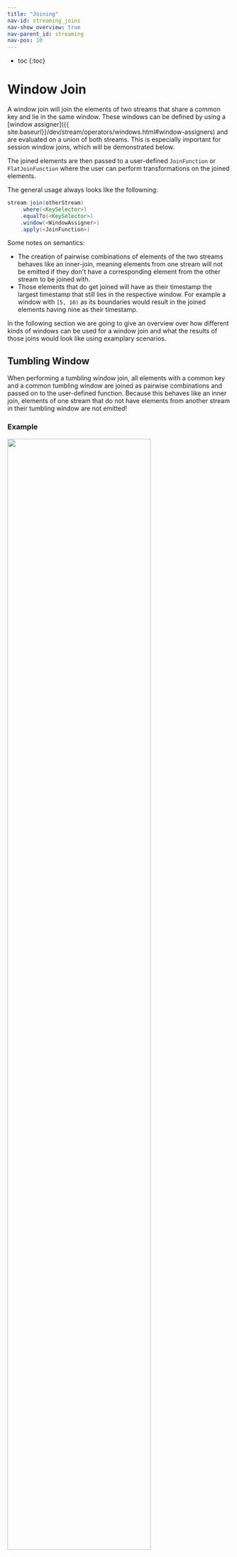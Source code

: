 ```yaml
---
title: "Joining"
nav-id: streaming_joins
nav-show_overview: true
nav-parent_id: streaming
nav-pos: 10
---
```

<!--
Licensed to the Apache Software Foundation (ASF) under one
or more contributor license agreements.  See the NOTICE file
distributed with this work for additional information
regarding copyright ownership.  The ASF licenses this file
to you under the Apache License, Version 2.0 (the
"License"); you may not use this file except in compliance
with the License.  You may obtain a copy of the License at

  http://www.apache.org/licenses/LICENSE-2.0

Unless required by applicable law or agreed to in writing,
software distributed under the License is distributed on an
"AS IS" BASIS, WITHOUT WARRANTIES OR CONDITIONS OF ANY
KIND, either express or implied.  See the License for the
specific language governing permissions and limitations
under the License.
-->

* toc
{:toc}

# Window Join
A window join will join the elements of two streams that share a common key and lie in the same window. These windows can be defined by using a [window assigner]({{ site.baseurl}}/dev/stream/operators/windows.html#window-assigners) and are evaluated on a union of both streams. This is especially important for session window joins, which will be demonstrated below.

The joined elements are then passed to a user-defined `JoinFunction` or `FlatJoinFunction` where the user can perform transformations on the joined elements.

The general usage always looks like the followning:

```java
stream.join(otherStream)
    .where(<KeySelector>)
    .equalTo(<KeySelector>)
    .window(<WindowAssigner>)
    .apply(<JoinFunction>)
```

Some notes on semantics:
- The creation of pairwise combinations of elements of the two streams behaves like an inner-join, meaning elements from one stream will not be emitted if they don't have a corresponding element from the other stream to be joined with.
- Those elements that do get joined will have as their timestamp the largest timestamp that still lies in the respective window. For example a window with `[5, 10)` as its boundaries would result in the joined elements having nine as their timestamp.

In the following section we are going to give an overview over how different kinds of windows can be used for a window join and what the results of those joins would look like using examplary scenarios.

## Tumbling Window
When performing a tumbling window join, all elements with a common key and a common tumbling window are joined as pairwise combinations and passed on to the user-defined function. Because this behaves like an inner join, elements of one stream that do not have elements from another stream in their tumbling window are not emitted!

### Example
<img src="{{ site.baseurl }}/fig/tumbling-window-join.svg" class="center" style="width: 80%;" />

In our example we are defining a tumbling window with the size of 2 milliseconds, which results in windows of the form `[0,1], [2,3], ...`. The image shows the pairwise combinations of all elements in each window which will be passed on to the user-defined function. You can also see how in the tumbling window `[6,7]` nothing is emitted because no elements from the green stream exist to be joined with the orange elements ⑥ and ⑦.

<div class="codetabs" markdown="1">
<div data-lang="java" markdown="1">

```java
import org.apache.flink.api.java.functions.KeySelector;
import org.apache.flink.streaming.api.windowing.assigners.TumblingEventTimeWindows;
import org.apache.flink.streaming.api.windowing.time.Time;
 
...

DataStream<Integer> orangeStream = ...
DataStream<Integer> greenStream = ...

orangeStream.join(greenStream)
    .where(<KeySelector>)
    .equalTo(<KeySelector>)
    .window(TumblingEventTimeWindows.of(Time.seconds(2)))
    .apply (new JoinFunction<Integer, Integer, String> () {
        @Override
        public String join(Integer first, Integer second) {
            return first + "," + second;
        }
    });
```
</div>
<div data-lang="scala" markdown="1">

```scala
import org.apache.flink.streaming.api.windowing.assigners.SlidingEventTimeWindows;
import org.apache.flink.streaming.api.windowing.time.Time;

...

val orangeStream: DataStream[Integer] = ...
val greenStream: DataStream[Integer] = ...

orangeStream.join(greenStream)
    .where(elem => /* select key */)
    .equalTo(elem => /* select key */)
    .window(TumblingEventTimeWindows.of(Time.milliseconds(2)))
    .apply { (e1, e2) => e1 + "," + e2 }
```

</div>
</div>

## Sliding Window Join
When performing a sliding window join, all elements with a common key and common sliding window are joined are pairwise combinations and passed on to the user-defined function. Elements of one stream that do not have elements from the other stream in the current sliding window are not emitted! Note that some elements might be joined in one sliding window but not in another!

<img src="{{ site.baseurl }}/fig/sliding-window-join.svg" class="center" style="width: 80%;" />

In this example we are using sliding windows with a duration of two milliseconds and slide them by one millisecond, resulting in the sliding windows `[-1, 0],[0,1],[1,2],[2,3], …`.<!-- TODO: Can -1 actually exist?--> The joined elements below the x-axis are the ones that are passed to the user-defined function for each sliding window. Here you can also see how for example the orange ② is joined with the green ③ in the window `[2,3]`, but is not joined with anything in the window `[1,2]`.

<div class="codetabs" markdown="1">
<div data-lang="java" markdown="1">

```java
import org.apache.flink.api.java.functions.KeySelector;
import org.apache.flink.streaming.api.windowing.assigners.SlidingEventTimeWindows;
import org.apache.flink.streaming.api.windowing.time.Time;

...

DataStream<Integer> orangeStream = ...
DataStream<Integer> greenStream = ...

orangeStream.join(greenStream)
    .where(<KeySelector>)
    .equalTo(<KeySelector>)
    .window(SlidingEventTimeWindows.of(Time.milliseconds(2) /* size */, Time.milliseconds(1) /* slide */))
    .apply (new JoinFunction<Integer, Integer, String> () {
        @Override
        public String join(Integer first, Integer second) {
            return first + "," + second;
        }
    });
```
</div>
<div data-lang="scala" markdown="1">

```scala
import org.apache.flink.streaming.api.windowing.assigners.SlidingEventTimeWindows;
import org.apache.flink.streaming.api.windowing.time.Time;

...

val orangeStream: DataStream[Integer] = ...
val greenStream: DataStream[Integer] = ...

orangeStream.join(greenStream)
    .where(elem => /* select key */)
    .equalTo(elem => /* select key */)
    .window(SlidingEventTimeWindows.of(Time.milliseconds(2) /* size */, Time.milliseconds(1) /* slide */))
    .apply { (e1, e2) => e1 + "," + e2 }
```
</div>
</div>

## Session Window Join
When performing a session window join, all elements with the same key that when _"combined"_ fulfill the session criteria are joined in pairwise combinations and passed on to the user-defined function. Again this performs an inner join, so if there is a session window that only contains elements from one stream, no output will be emitted!

<img src="{{ site.baseurl }}/fig/session-window-join.svg" class="center" style="width: 80%;" />

Here we define a session window join where each session is divided by a gap of at least 1ms. There are three sessions, and in the first two sessions the joined elements from both streams are passed to the user-defined function. In the third session there are no elements in the green stream, so ⑧ and ⑨ are not joined!

<div class="codetabs" markdown="1">
<div data-lang="java" markdown="1">

```java
import org.apache.flink.api.java.functions.KeySelector;
import org.apache.flink.streaming.api.windowing.assigners.EventTimeSessionWindows;
import org.apache.flink.streaming.api.windowing.time.Time;
 
...

DataStream<Integer> orangeStream = ...
DataStream<Integer> greenStream = ...

orangeStream.join(greenStream)
    .where(<KeySelector>)
    .equalTo(<KeySelector>)
    .window(EventTimeSessionWindows.withGap(Time.milliseconds(1)))
    .apply (new JoinFunction<Integer, Integer, String> () {
        @Override
        public String join(Integer first, Integer second) {
            return first + "," + second;
        }
    });
```
</div>
<div data-lang="scala" markdown="1">

```scala
import org.apache.flink.streaming.api.windowing.assigners.EventTimeSessionWindows;
import org.apache.flink.streaming.api.windowing.time.Time;
 
...

val orangeStream: DataStream[Integer] = ...
val greenStream: DataStream[Integer] = ...

orangeStream.join(greenStream)
    .where(elem => /* select key */)
    .equalTo(elem => /* select key */)
    .window(EventTimeSessionWindows.withGap(Time.milliseconds(1)))
    .apply { (e1, e2) => e1 + "," + e2 }
```

</div>
</div>

# Interval Join
The interval join joins elements of two streams (we'll call them A & B for now) with a common key and where elements of stream B have timestamps that lie in a relative time interval to timestamps of elements in stream A.

This can also expressed a little more formally as 
`b.timestamp ∈ [a.timestamp + lowerBound; a.timestamp + upperBound]` or 
`a.timestamp + lowerBound <= b.timestamp <= a.timestamp + upperBound`

where a and b are elements of A and B that share a common key.

The interval join currently only performs inner joins, meaning that if an element from one stream has no element from the other stream to be joined with, it will not be passed to the user-defined function. 

When joined elements are passed to the user-defined function they have the maximum timestamp of either one of the two elements. The timestamps of either one of those elements can also be accessed via the `ProcessJoinFunction.Context`

Note: The interval join currently only supports event time.

<img src="{{ site.baseurl }}/fig/interval-join.svg" class="center" style="width: 80%;" />

In this example we are joining two streams 'orange' and 'green' with a lower bound of minus two milliseconds and an upper bound of one millisecond. By default those boundaries are inclusive, but `.lowerBoundExclusive()` and / or `.upperBoundExclusive()` can be used to specify different behaviour.

Using the more formal notation again this will translate to 

`orangeElem.ts + lowerBound <= greenElem.ts <= orangeElem.ts + upperBound`

as indicated by the triangles.

<div class="codetabs" markdown="1">
<div data-lang="java" markdown="1">

```java
import org.apache.flink.api.java.functions.KeySelector;
import org.apache.flink.streaming.api.functions.co.ProcessJoinFunction;
import org.apache.flink.streaming.api.windowing.time.Time;

...

DataStream<Integer> orangeStream = ...
DataStream<Integer> greenStream = ...

orangeStream
    .keyBy(<KeySelector>)
    .intervalJoin(greenStream.keyBy(<KeySelector>))
    .between(Time.milliseconds(-2), Time.milliseconds(1))
    .process (new ProcessJoinFunction<Integer, Integer, String() {

        @Override
        public void processElement(Integer left, Integer right, Context ctx, Collector<String> out) {
            out.collect(first + "," + second);
        }
    });
```

</div>
<div data-lang="scala" markdown="1">

```scala
import org.apache.flink.streaming.api.functions.co.ProcessJoinFunction;
import org.apache.flink.streaming.api.windowing.time.Time;

...

val orangeStream: DataStream[Integer] = ...
val greenStream: DataStream[Integer] = ...

orangeStream
    .keyBy(elem => /* select key */)
    .intervalJoin(greenStream.keyBy(elem => /* select key */))
    .between(Time.milliseconds(-2), Time.milliseconds(1))
    .process(new ProcessJoinFunction[Integer, Integer, String] {
        override def processElement(left: Integer, right: Integer, ctx: ProcessJoinFunction[Integer, Integer, String]#Context, out: Collector[String]): Unit = {
         out.collect(left + "," + right); 
        }
      });
    });
```

</div>
</div>